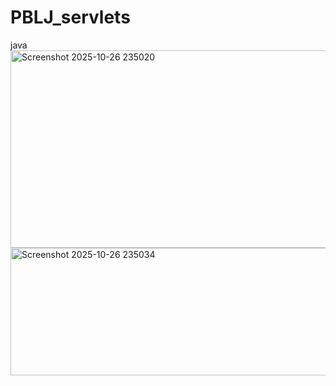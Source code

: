 # PBLJ_servlets
java
<img width="1190" height="316" alt="Screenshot 2025-10-26 235020" src="https://github.com/user-attachments/assets/691924a5-cf1c-4cf8-8f29-8bb026c96405" />
<img width="1088" height="204" alt="Screenshot 2025-10-26 235034" src="https://github.com/user-attachments/assets/9224edbb-6027-48ef-8818-2a30fcce80d5" />
